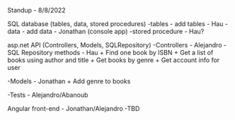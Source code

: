 Standup - 8/8/2022

SQL database (tables, data, stored procedures)
-tables - add tables - Hau
-data - add data - Jonathan (console app)
-stored procedure - Hau?

asp.net API  (Controllers, Models, SQLRepository)
-Controllers - Alejandro
-SQL Repository methods - Hau
	+ Find one book by ISBN
	+ Get a list of books using author and title 
	+ Get books by genre
	+ Get account info for user

-Models - Jonathan
	+ Add genre to books

-Tests - Alejandro/Abanoub

Angular front-end - Jonathan/Alejandro
 -TBD
